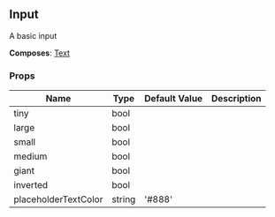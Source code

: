 ## Input 
 
A basic input
 
 __Composes__: [Text](Text.md) 


### Props
Name | Type | Default Value | Description
--- | --- | --- | --- 
tiny | bool  |   | 
large | bool  |   | 
small | bool  |   | 
medium | bool  |   | 
giant | bool  |   | 
inverted | bool  |   | 
placeholderTextColor | string  | '#888' | 
 
